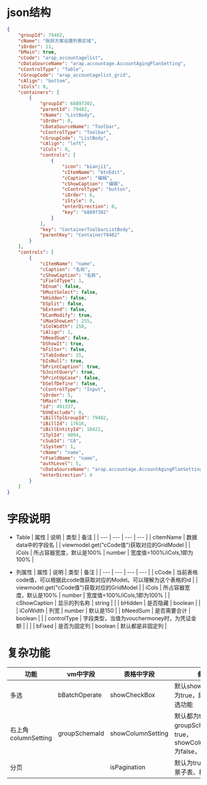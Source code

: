 <a name="4a106f62"></a>
# json结构

```json
{
    "groupId": 79482,
    "cName": "账龄方案设置列表区域",
    "iOrder": 11,
    "bMain": true,
    "cCode": "arap_accountagelist",
    "cDataSourceName": "arap.accountage.AccountAgingPlanSetting",
    "cControlType": "Table",
    "cGroupCode": "arap_accountagelist_grid",
    "cAlign": "bottom",
    "iCols": 0,
    "containers": [
        {
            "groupId": 68897302,
            "parentId": 79482,
            "cName": "ListBody",
            "iOrder": 0,
            "cDataSourceName": "Toolbar",
            "cControlType": "Toolbar",
            "cGroupCode": "ListBody",
            "cAlign": "left",
            "iCols": 0,
            "controls": [
                {
                    "icon": "bianji1",
                    "cItemName": "btnEdit",
                    "cCaption": "编辑",
                    "cShowCaption": "编辑",
                    "cControlType": "button",
                    "iOrder": 6,
                    "iStyle": 0,
                    "enterDirection": 0,
                    "key": "68897302"
                }
            ],
            "key": "ContainerToolbarListBody",
            "parentKey": "Container79482"
        }
    ],
    "controls": [
        {
            "cItemName": "name",
            "cCaption": "名称",
            "cShowCaption": "名称",
            "iFieldType": 1,
            "bEnum": false,
            "bMustSelect": false,
            "bHidden": false,
            "bSplit": false,
            "bExtend": false,
            "bCanModify": true,
            "iMaxShowLen": 255,
            "iColWidth": 150,
            "iAlign": 1,
            "bNeedSum": false,
            "bShowIt": true,
            "bFilter": false,
            "iTabIndex": 15,
            "bIsNull": true,
            "bPrintCaption": true,
            "bJointQuery": true,
            "bPrintUpCase": false,
            "bSelfDefine": false,
            "cControlType": "Input",
            "iOrder": 5,
            "bMain": true,
            "id": 491337,
            "bVmExclude": 0,
            "iBillTplGroupId": 79482,
            "iBillId": 17616,
            "iBillEntityId": 10422,
            "iTplId": 9094,
            "cSubId": "CA",
            "iSystem": 1,
            "cName": "name",
            "cFieldName": "name",
            "authLevel": 5,
            "cDataSourceName": "arap.accountage.AccountAgingPlanSetting",
            "enterDirection": 4
        }
    ]
}
```

<a name="1d644644"></a>
# 字段说明

- Table
| 属性 | 说明 | 类型 | 备注 |
| --- | --- | --- | --- |
| cItemName | 数据data中的字段名 |  | viewmodel.get("cCode值")获取对应的GridModel |
| iCols | 所占容器宽度，默认是100% | number | 宽度值=100%/iCols,1即为100% |

- 列属性
| 属性 | 说明 | 类型 | 备注 |
| --- | --- | --- | --- |
| cCode | 当前表格code值，可以根据此code值获取对应的Model。可以理解为这个表格的id |  | viewmodel.get("cCode值")获取对应的GridModel |
| iCols | 所占容器宽度，默认是100% | number | 宽度值=100%/iCols,1即为100% |
| cShowCaption | 显示的列名称 | string |  |
| bHidden | 是否隐藏 | boolean |  |
| iColWidth | 列宽 | number | 默认是150 |
| bNeedSum | 是否需要合计 | boolean |  |
| controlType | 字段类型，当值为vouchermoney时，为凭证金额 |  |  |
| bFixed | 是否为固定列 | boolean | 默认都是非固定列 |

<a name="6defd2fd"></a>
# 复杂功能
| 功能 | vm中字段 | 表格中字段 | 备注 |
| --- | --- | --- | --- |
| 多选 | bBatchOperate | showCheckBox | 默认showCheckBox为true，即都包含多选功能 |
| 右上角columnSetting | groupSchemaId | showColumnSetting | 默认都为true，当groupSchemaId为true，showColumnSetting为false，此时不显示 |
| 分页 |  | isPagination | 默认为true，特殊场景子表、树表为false |
